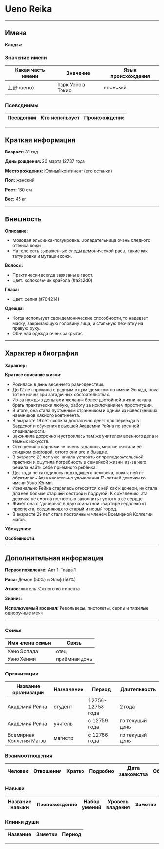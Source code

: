 # Ueno Reika

---

## Имена

**Кандзи:**

### Значение имени

| Какая часть имени | Значение          | Язык происхождения |
| ----------------- | ----------------- | ------------------ |
| 上野 (ueno)       | парк Уэно в Токио | японский           |

### Псеводнимы

| Псевдоним | Кто использует | Происхождение |
| --------- | -------------- | ------------- |

---

## Краткая информация

**Возраст:** 31 год

**День рождения:** 20 марта 12737 года

**Место рождения:** Южный континент (его останки)

**Пол:** женский

**Рост:** 160 см

**Вес:** 45 кг

---

## Внешность

**Описание:**
+ Молодая эльфийка-полукровка. Обладательница очень бледного оттенка кожи.
+ На теле есть выраженные следы демонической расы, такие как татуировки и мутации кожи.

**Волосы:**
+ Практически всегда завязаны в хвост.
+ Цвет: колокольчик крайола (#a2a2d0)

**Глаза:**
+ Цвет: сепия (#704214)

**Одежда:**
+ Когда использует свои демонические способности, то надевает маску, закрывающую половину лица, и стальную перчатку на правую руку.
+ Обычная одежда очень закрытая.

---

## Характер и биография

**Характер:**

**Краткое описание жизни:**
+ Родилась в день весеннего равноденствия. 
+ До 12 лет прожила с родным отцом-демоном по имени Эспада, пока тот не исчез при загадочных обстоятельствах.
+ Из-за нужды в деньгах и желания более достойной жизни начала брать практически любую, работу за исключениием проституции.
+ В итоге, она стала пустынным странником и одним из известнейших наёмников Южного континента.
+ В возрасте 19 лет скопила достаточно денег для переезда в Бардског и обучения в высшей Академии Рейна по военной специальности. 
+ Закончила досрочно и устроилась там же учителем военного дела и тёмных искусств.
+ Отношения с парнями не очень задались, многие считали её слишком рисковой, оттого они все и бывшие.
+ В возрасте 25 лет уже начала уставать от преподавательской практики и ощутила потребность в семейной жизни, из-за чего решила найти себе приёмного ребёнка.
+ Два года не находилось подходящего человека, пока к ней не обратилась Адза касательно удочерения 12-летней девочки по имени Уэно Хёнми.
+ Изначально Рейка старалась относится к ней как к дочери, но стала для неё больше старшей сестрой и подругой. К сожалению, эта девочка не смогла полностью заполнить пустоту в её сердце.
+ Живёт она с "дочерью" в двухкомнатной квартире недалеко от проспекта, соединяющего старый и новый город.
+ В возрасте 29 лет стала постоянным членом Всемирной Коллегии магов.

**Убеждения:**

**Особенности:**

---

## Дополнительная информация

**Первое появление:** Акт 1. Глава 1

**Раса:** Демон (50%) и Эльф (50%)

**Этнос:** житель Южного континента

**Знания:**

**Используемый арсенал:** Револьверы, пистолеты, серпы и тяжёлые одноручные мечи

---

### Семья

| Имя члена семьи | Связь         |
| --------------- | ------------- |
| Уэно Эспада     | отец          |
| Уэно Хёнми      | приёмная дочь |

### Организации

| Название организации     | Назначение | Период           | Длительность    |
| ------------------------ | ---------- | ---------------- | --------------- |
| Академия Рейна           | студент    | 12756-12758 года | 2 года          |
| Академия Рейна           | учитель    | с 12759 года     | по текущий день |
| Всемирная Коллегия Магов | магистр    | с 12766 года     | по текущий день |

### Взаимоотношения

| Человек | Отношения | Кратко | Подробно | Дата знакомства | Обстоятельства |
| ------- | --------- | ------ | -------- | --------------- | -------------- |

### Навыки

| Название навыки | Происхождение | Набор умений | Уровень владения | Заметки |
| --------------- | ------------- | ------------ | ---------------- | ------- |

### Клинки души

| Название | Заметки | Период |
| -------- | ------- | ------ |

---
